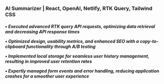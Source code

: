 <h3> AI Summarizer | React, OpenAI, Netlify, RTK Query, Tailwind CSS </h3>

<h5>
  
• Executed advanced RTK query API requests, optimizing data retrieval and decreasing API response times

• Optimized design, usability metrics, and enhanced SEO with a copy-to-clipboard functionality through A/B testing

• Implemented local storage for seamless user history management, resulting in improved user retention rates

• Expertly managed form events and error handling, reducing application crashes for a smoother user experience
</h5>

